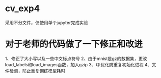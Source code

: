 # cv_exp4
采用不分文件，仅使用单个jupyter完成实验

# 对于老师的代码做了一下修正和改进
1、修正了大小写以及一些中文标点符号
2、由于mnist是gz的数据集，更改load_labels和load_images函数，加入gzip
3、Qt优化防重复初始化进程
4、文件检测，防止重复训练模型耗时
